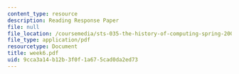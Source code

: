 ```yaml
---
content_type: resource
description: Reading Response Paper
file: null
file_location: /coursemedia/sts-035-the-history-of-computing-spring-2004/9cca3a14b12b3f0f1a675cad0da2ed73_week6.pdf
file_type: application/pdf
resourcetype: Document
title: week6.pdf
uid: 9cca3a14-b12b-3f0f-1a67-5cad0da2ed73
---
```

